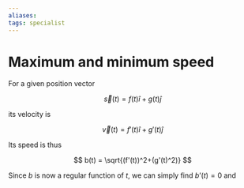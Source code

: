 ```yaml
---
aliases: 
tags: specialist
---
```

# Maximum and minimum speed

For a given position vector

$$ \vec s(t) = f(t)\hat i + g(t)\hat j $$

its velocity is

$$ \vec v(t) = f'(t)\hat i + g'(t)\hat j $$

Its speed is thus

$$ b(t) = \sqrt{(f'(t))^2+(g'(t)^2)} $$

Since $b$ is now a regular function of $t$, we can simply find $b’(t)=0$ and 